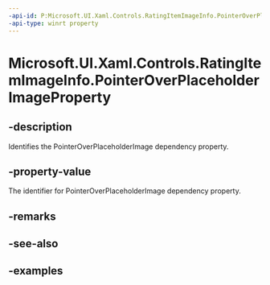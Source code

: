 ```yaml
---
-api-id: P:Microsoft.UI.Xaml.Controls.RatingItemImageInfo.PointerOverPlaceholderImageProperty
-api-type: winrt property
---
```

<!-- Property syntax.
public DependencyProperty PointerOverPlaceholderImageProperty { get; }
-->

# Microsoft.UI.Xaml.Controls.RatingItemImageInfo.PointerOverPlaceholderImageProperty


## -description

Identifies the PointerOverPlaceholderImage dependency property.


## -property-value

The identifier for PointerOverPlaceholderImage dependency property.


## -remarks


## -see-also


## -examples


